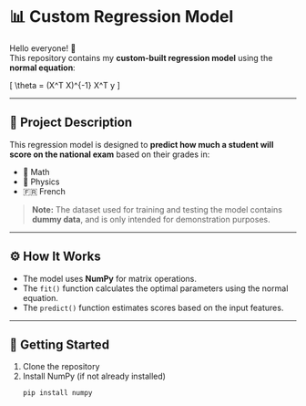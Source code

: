 # 📊 Custom Regression Model

Hello everyone! 👋  
This repository contains my **custom-built regression model** using the **normal equation**:

\[
\theta = (X^T X)^{-1} X^T y
\]

---

## 🎯 Project Description

This regression model is designed to **predict how much a student will score on the national exam** based on their grades in:
- 🧮 Math
- 🧪 Physics
- 🇫🇷 French

> **Note:** The dataset used for training and testing the model contains **dummy data**, and is only intended for demonstration purposes.

---

## ⚙️ How It Works

- The model uses **NumPy** for matrix operations.
- The `fit()` function calculates the optimal parameters using the normal equation.
- The `predict()` function estimates scores based on the input features.

---

## 🚀 Getting Started

1. Clone the repository
2. Install NumPy (if not already installed)
   ```bash
   pip install numpy
